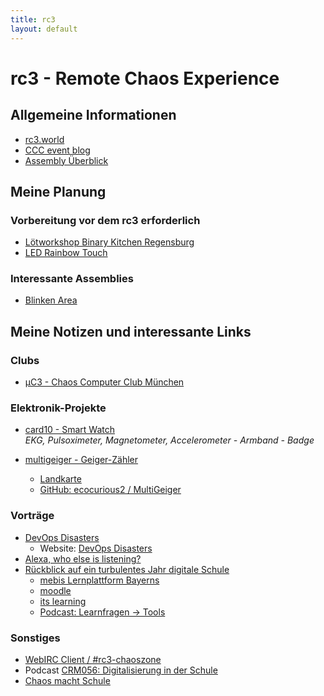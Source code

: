 ```yaml
---
title: rc3
layout: default
---
```


# rc3 - Remote Chaos Experience

## Allgemeine Informationen

- [rc3.world](https://rc3.world)
- [CCC event blog](https://events.ccc.de/)
- [Assembly Überblick](https://signup.c3assemblies.de/)

## Meine Planung

### Vorbereitung vor dem rc3 erforderlich

- [Lötworkshop Binary Kitchen Regensburg](https://www.binary-kitchen.de/wiki/veranstaltungen:loetworkshop_digital)
- [LED Rainbow Touch](https://github.com/orithena/Lamp_Simple1Button)

### Interessante Assemblies

- [Blinken Area](https://signup.c3assemblies.de/assembly/7937b539-54c2-43c9-b7a9-cd219dda358f)

## Meine Notizen und interessante Links

### Clubs

* [&mu;C3 - Chaos Computer Club München](https://wiki.muc.ccc.de/)

### Elektronik-Projekte

* [card10 - Smart Watch](https://card10.badge.events.ccc.de/)<br>*EKG, Pulsoximeter, Magnetometer, Accelerometer - Armband - Badge*

* [multigeiger - Geiger-Zähler](https://ecocurious.de/projekte/multigeiger-2/)
  * [Landkarte](https://ecocurious.de/multigeiger-karte/)
  * [GitHub: ecocurious2 / MultiGeiger](https://github.com/ecocurious2/MultiGeiger)

### Vorträge

* [DevOps Disasters](https://media.ccc.de/v/rc3-49321-devops_disasters_3_1)
  * Website: [DevOps Disasters](https://www.devopsdisasters.net/)
* [Alexa, who else is listening?](https://media.ccc.de/v/rc3-466940-alexa_who_else_is_listening)
* [Rückblick auf ein turbulentes Jahr digitale Schule](https://media.ccc.de/v/rc3-11343-ruckblick_auf_ein_turbulentes_jahr_digitale_schule)
  * [mebis Lernplattform Bayerns](https://www.mebis.bayern.de/)
  * [moodle](https://moodle.de/)
  * [its learning](https://itslearning.com/de/)
  * [Podcast: Learnfragen -> Tools](https://lernfragen.org/)

### Sonstiges

* [WebIRC Client / #rc3-chaoszone](https://webirc.hackint.org/#ircs://irc.hackint.org/#rc3-chaoszone)
* Podcast [CRM056: Digitalisierung in der Schule](https://radio.muc.ccc.de/radio:56)
* [Chaos macht Schule](https://www.ccc.de/schule)

